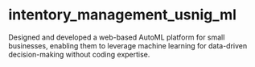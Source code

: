 # intentory_management_usnig_ml
Designed and developed a web-based AutoML platform for small businesses, enabling them to leverage machine learning for data-driven decision-making without coding expertise.
